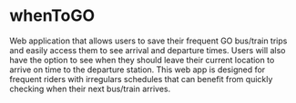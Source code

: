# whenToGO

Web application that allows users to save their frequent GO bus/train trips and easily access them to see arrival and departure times. Users will also have the option to see when they should leave their current location to arrive on time to the departure station. This web app is designed for frequent riders with irregulars schedules that can benefit from quickly checking when their next bus/train arrives.